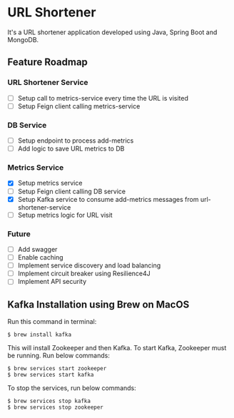 # URL Shortener
It's a URL shortener application developed using Java, Spring Boot and MongoDB.

## Feature Roadmap

### URL Shortener Service
- [ ] Setup call to metrics-service every time the URL is visited
- [ ] Setup Feign client calling metrics-service
### DB Service
- [ ] Setup endpoint to process add-metrics
- [ ] Add logic to save URL metrics to DB
### Metrics Service
- [x] Setup metrics service
- [ ] Setup Feign client calling DB service
- [x] Setup Kafka service to consume add-metrics messages from url-shortener-service
- [ ] Setup metrics logic for URL visit

### Future
- [ ] Add swagger
- [ ] Enable caching
- [ ] Implement service discovery and load balancing
- [ ] Implement circuit breaker using Resilience4J
- [ ] Implement API security

## Kafka Installation using Brew on MacOS
Run this command in terminal:
```shell
$ brew install kafka
```
This will install Zookeeper and then Kafka. To start Kafka, Zookeeper must be running. 
Run below commands:
```shell
$ brew services start zookeeper
$ brew services start kafka
```
To stop the services, run below commands:
```shell
$ brew services stop kafka
$ brew services stop zookeeper
```